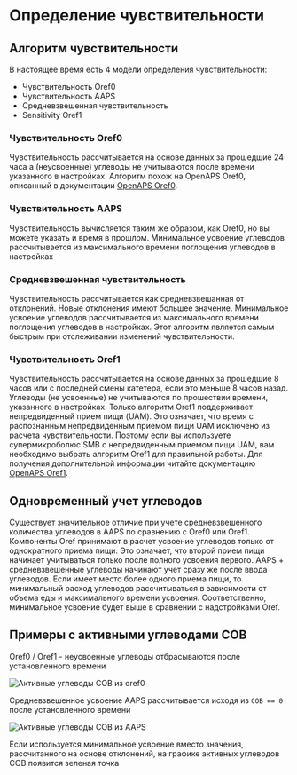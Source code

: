# Определение чувствительности

## Алгоритм чувствительности

В настоящее время есть 4 модели определения чувствительности:

* Чувствительность Oref0
* Чувствительность AAPS
* Средневзвешенная чувствительность
* Sensitivity Oref1

### Чувствительность Oref0

Чувствительность рассчитывается на основе данных за прошедшие 24 часа а (неусвоенные) углеводы не учитываются после времени указанного в настройках. Алгоритм похож на OpenAPS Oref0, описанный в документации [OpenAPS Oref0](https://openaps.readthedocs.io/en/2017-05-21/docs/walkthrough/phase-4/advanced-features.html).

### Чувствительность AAPS

Чувствительность вычисляется таким же образом, как Oref0, но вы можете указать и время в прошлом. Минимальное усвоение углеводов рассчитывается из максимального времени поглощения углеводов в настройках

### Средневзвешенная чувствительность

Чувствительность рассчитывается как средневзвешанная от отклонений. Новые отклонения имеют большее значение. Минимальное усвоение углеводов рассчитывается из максимального времени поглощения углеводов в настройках. Этот алгоритм является самым быстрым при отслеживании изменений чувствительности.

### Чувствительность Oref1

Чувствительность рассчитывается на основе данных за прошедшие 8 часов или с последней смены катетера, если это меньше 8 часов назад. Углеводы (не усвоенные) не учитываются по прошествии времени, указанного в настройках. Только алгоритм Oref1 поддерживает непредвиденный прием пищи (UAM). Это означает, что время с распознанным непредвиденным приемом пищи UAM исключено из расчета чувствительности. Поэтому если вы используете супермикроболюс SMB с непредвиденным приемом пищи UAM, вам необходимо выбрать алгоритм Oref1 для правильной работы. Для получения дополнительной информации читайте документацию [OpenAPS Oref1](https://openaps.readthedocs.io/en/latest/docs/Customize-Iterate/autosens.html).

## Одновременный учет углеводов

Существует значительное отличие при учете средневзвешенного количества углеводов в AAPS по сравнению с Oref0 или Oref1. Компоненты Oref принимают в расчет усвоение углеводов только от однократного приема пищи. Это означает, что второй прием пищи начинает учитываться только после полного усвоения первого. AAPS + средневзвешенные углеводы начинают учет сразу же после ввода углеводов. Если имеет место более одного приема пищи, то минимальный расход углеводов рассчитываться в зависимости от объема еды и максимального времени усвоения. Соответственно, минимальное усвоение будет выше в сравнении с надстройками Oref.

## Примеры с активными углеводами COB

Oref0 / Oref1 - неусвоенные углеводы отбрасываются после установленного времени

![Активные углеводы COB из oref0](../images/cob_oref0.png)

Средневзвешенное усвоение AAPS рассчитывается исходя из `COB == 0` после установленного времени

![Активные углеводы COB из AAPS](../images/cob_aaps.png)

Если используется минимальное усвоение вместо значения, рассчитанного на основе отклонений, на графике активных углеводов COB появится зеленая точка